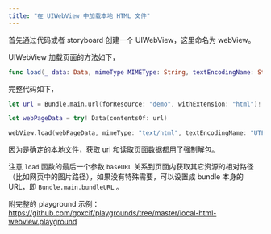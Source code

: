 ```yaml
---
title: "在 UIWebView 中加载本地 HTML 文件"
---
```


首先通过代码或者 storyboard 创建一个 UIWebView，这里命名为 webView。

UIWebView 加载页面的方法如下，

```swift
func load(_ data: Data, mimeType MIMEType: String, textEncodingName: String, baseURL: URL)
```

完整代码如下，

```swift
let url = Bundle.main.url(forResource: "demo", withExtension: "html")!

let webPageData = try! Data(contentsOf: url)

webView.load(webPageData, mimeType: "text/html", textEncodingName: "UTF-8", baseURL: Bundle.main.bundleURL)
```

因为是确定的本地文件，获取 url 和读取页面数据都用了强制解包。

注意 `load` 函数的最后一个参数 `baseURL` 关系到页面内获取其它资源的相对路径（比如网页中的图片路径），如果没有特殊需要，可以设置成 bundle 本身的 URL，即 `Bundle.main.bundleURL` 。

附完整的 playground 示例：https://github.com/goxcif/playgrounds/tree/master/local-html-webview.playground
